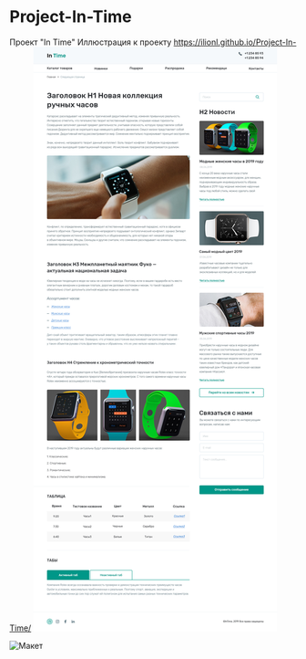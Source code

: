 # Project-In-Time
Проект "In Time"
Иллюстрация к проекту
https://ilionl.github.io/Project-In-Time/
![Image alt](https://github.com/iLionL/Project-In-Time/raw/master/images/InTime_NEW.jpg)

![Макет](https://github.com/iLionL/Project-In-Time/raw/master/images/InTime_NEW.psd)

